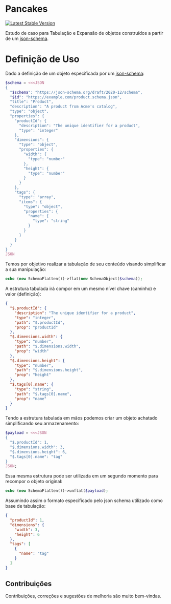# Pancakes

[![Latest Stable Version](http://poser.pugx.org/sintese/jsonflatten/v)](https://packagist.org/packages/sintese/jsonflatten)

Estudo de caso para Tabulação e Expansão de objetos construídos a partir de um  [json-schema](https://json-schema.org/).

# Definição de Uso

Dado a definição de um objeto especificada por um [json-schema](https://json-schema.org/):

```php
$schema = <<<JSON 
{
  "$schema": "https://json-schema.org/draft/2020-12/schema",
  "$id": "https://example.com/product.schema.json",
  "title": "Product",
  "description": "A product from Acme's catalog",
  "type": "object",
  "properties": {
    "productId": {
      "description": "The unique identifier for a product",
      "type": "integer"
    },
    "dimensions": {
      "type": "object",
      "properties": {
        "width": {
          "type": "number"
        },
        "height": {
          "type": "number"
        }
      }
    },
    "tags": {
      "type": "array",
      "items": {
        "type": "object",
        "properties": {
          "name": {
            "type": "string"
          }
        }
      }
    }
  }
}
JSON
```

Temos por objetivo realizar a tabulação de seu conteúdo visando simplificar a sua manipulação:

```php
echo (new SchemaFlatten())->flat(new SchemaObject($schema));
```

A estrutura tabulada irá compor em um mesmo nível chave (caminho) e valor (definição):

```json
{
  "$.productId": {
    "description": "The unique identifier for a product",
    "type": "integer",
    "path": "$.productId",
    "prop": "productId"
  },
  "$.dimensions.width": {
    "type": "number",
    "path": "$.dimensions.width",
    "prop": "width"
  },
  "$.dimensions.height": {
    "type": "number",
    "path": "$.dimensions.height",
    "prop": "height"
  },
  "$.tags[0].name": {
    "type": "string",
    "path": "$.tags[0].name",
    "prop": "name"
  }
}
```

Tendo a estrutura tabulada em mãos podemos criar um objeto achatado simplificando seu armazenamento:

```php
$payload = <<<JSON
{
  "$.productId": 1,
  "$.dimensions.width": 3,
  "$.dimensions.height": 6,
  "$.tags[0].name": "tag"
}
JSON;
```

Essa mesma estrutura pode ser utilizada em um segundo momento para recompor o objeto original:

```php
echo (new SchemaFlatten())->unflat($payload);
```

Assumindo assim o formato especificado pelo json schema utilizado como base de tabulação:

```json
{
  "productId": 1,
  "dimensions": {
    "width": 3,
    "height": 6
  },
  "tags": [
    {
      "name": "tag"
    }
  ]
}
```

## Contribuições

Contribuições, correções e sugestões de melhoria são muito bem-vindas.
